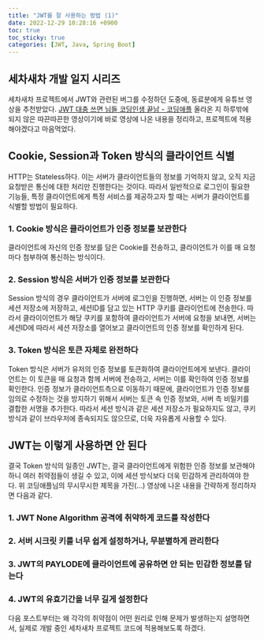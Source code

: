 ```yaml
---
title: "JWT를 잘 사용하는 방법 (1)"
date: 2022-12-29 10:28:16 +0900
toc: true
toc_sticky: true
categories: [JWT, Java, Spring Boot]
---
```


## 세차새차 개발 일지 시리즈

세차새차 프로젝트에서 JWT와 관련된 버그를 수정하던 도중에, 동료분에게 유튜브 영상을 추천받았다. [JWT 대충 쓰면 님들 코딩인생 끝남 - 코딩애플](https://www.youtube.com/watch?v=XXseiON9CV0)
올라온 지 하루밖에 되지 않은 따끈따끈한 영상이기에 바로 영상에 나온 내용을 정리하고, 프로젝트에 적용해야겠다고 마음먹었다. 

## Cookie, Session과 Token 방식의 클라이언트 식별

HTTP는 Stateless하다. 이는 서버가 클라이언트들의 정보를 기억하지 않고, 오직 지금 요청받은 통신에 대한 처리만 진행한다는 것이다. 따라서 일반적으로 로그인이 필요한 기능들,
특정 클라이언트에게 특정 서비스를 제공하고자 할 때는 서버가 클라이언트를 식별할 방법이 필요하다.

### 1. Cookie 방식은 클라이언트가 인증 정보를 보관한다

클라이언트에 자신의 인증 정보를 담은 Cookie를 전송하고, 클라이언트가 이를 매 요청마다 첨부하여 통신하는 방식이다. 

### 2. Session 방식은 서버가 인증 정보를 보관한다

Session 방식의 경우 클라이언트가 서버에 로그인을 진행하면, 서버는 이 인증 정보를 세션 저장소에 저장하고, 세션ID를 담고 있는 HTTP 쿠키를 클라이언트에 전송한다. 
따라서 클라이이언트가 해당 쿠키를 포함하여 클라이언트가 서버에 요청을 보내면, 서버는 세션ID에 따라서 세션 저장소를 열어보고 클라이언트의 인증 정보를 확인하게 된다.

### 3. Token 방식은 토큰 자체로 완전하다 

Token 방식은 서버가 유저의 인증 정보를 토큰화하여 클라이언트에게 보낸다. 클라이언트는 이 토큰을 매 요청과 함께 서버에 전송하고, 서버는 이를 확인하여 인증 정보를 확인한다.
인증 정보가 클라이언트측으로 이동하기 때문에, 클라이언트가 인증 정보를 임의로 수정하는 것을 방지하기 위해서 서버는 토큰 속 인증 정보와, 서버 측 비밀키를 결합한 서명을 추가한다.
따라서 세션 방식과 같은 세션 저장소가 필요하지도 않고, 쿠키 방식과 같이 브라우저에 종속되지도 않으므로, 더욱 자유롭게 사용할 수 있다.

## JWT는 이렇게 사용하면 안 된다

결국 Token 방식의 일종인 JWT는, 결국 클라이언트에게 위험한 인증 정보를 보관해야 하니 여러 취약점들이 생길 수 있고, 이에 세션 방식보다 더욱 민감하게 관리하여야 한다. 
위 코딩애플님의 무시무시한 제목을 가진(...) 영상에 나온 내용을 간략하게 정리하자면 다음과 같다.

### 1. JWT None Algorithm 공격에 취약하게 코드를 작성한다

### 2. 서버 시크릿 키를 너무 쉽게 설정하거나, 무분별하게 관리한다

### 3. JWT의 PAYLODE에 클라이언트에 공유하면 안 되는 민감한 정보를 담는다

### 4. JWT의 유효기간을 너무 길게 설정한다


다음 포스트부터는 왜 각각의 취약점이 어떤 원리로 인해 문제가 발생하는지 설명하면서, 실제로 개발 중인 세차새차 프로젝트 코드에 적용해보도록 하겠다.
